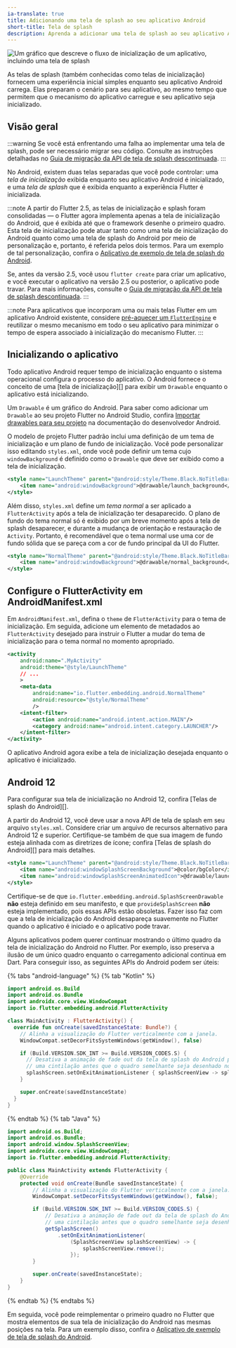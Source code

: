 ```yaml
---
ia-translate: true
title: Adicionando uma tela de splash ao seu aplicativo Android
short-title: Tela de splash
description: Aprenda a adicionar uma tela de splash ao seu aplicativo Android.
---
```


<img src='/assets/images/docs/development/ui/splash-screen/android-splash-screen/splash-screens_header.png'
class="mw-100" alt="Um gráfico que descreve o fluxo de inicialização de um aplicativo, incluindo uma tela de splash">

As telas de splash (também conhecidas como telas de inicialização) fornecem
uma experiência inicial simples enquanto seu aplicativo Android carrega.
Elas preparam o cenário para seu aplicativo,
ao mesmo tempo que permitem que o mecanismo do aplicativo
carregue e seu aplicativo seja inicializado.

## Visão geral

:::warning
Se você está enfrentando uma falha ao implementar uma tela de splash,
pode ser necessário migrar seu código. Consulte as instruções detalhadas no
[Guia de migração da API de tela de splash descontinuada][].
:::

No Android, existem duas telas separadas que você pode controlar:
uma _tela de inicialização_ exibida enquanto seu aplicativo Android é inicializado,
e uma _tela de splash_ que é exibida enquanto a experiência Flutter
é inicializada.

:::note
A partir do Flutter 2.5, as telas de inicialização e splash foram
consolidadas — o Flutter agora implementa apenas a tela de inicialização do Android,
que é exibida até que o framework desenhe o primeiro quadro.
Esta tela de inicialização pode atuar tanto como uma tela de inicialização do Android quanto como uma
tela de splash do Android por meio de personalização e, portanto, é referida
pelos dois termos. Para um exemplo de tal personalização, confira o
[Aplicativo de exemplo de tela de splash do Android][].

Se, antes da versão 2.5, você usou `flutter create` para criar um aplicativo,
e você executar o aplicativo na versão 2.5 ou posterior, o aplicativo pode travar.
Para mais informações, consulte o [Guia de migração da API de tela de splash descontinuada][].
:::

:::note
Para aplicativos que incorporam uma ou mais telas Flutter em um
aplicativo Android existente, considere
[pré-aquecer um `FlutterEngine`][] e reutilizar o
mesmo mecanismo em todo o seu aplicativo para minimizar o tempo de espera
associado à inicialização do mecanismo Flutter.
:::

## Inicializando o aplicativo

Todo aplicativo Android requer tempo de inicialização enquanto o
sistema operacional configura o processo do aplicativo.
O Android fornece o conceito de uma [tela de inicialização][] para
exibir um `Drawable` enquanto o aplicativo está inicializando.

Um `Drawable` é um gráfico do Android.
Para saber como adicionar um `Drawable` ao seu
projeto Flutter no Android Studio,
confira [Importar drawables para seu projeto][drawables]
na documentação do desenvolvedor Android.

O modelo de projeto Flutter padrão inclui uma definição
de um tema de inicialização e um plano de fundo de inicialização. Você pode personalizar
isso editando `styles.xml`, onde você pode definir um tema
cujo `windowBackground` é definido como o
`Drawable` que deve ser exibido como a tela de inicialização.

```xml
<style name="LaunchTheme" parent="@android:style/Theme.Black.NoTitleBar">
    <item name="android:windowBackground">@drawable/launch_background</item>
</style>
```

Além disso, `styles.xml` define um _tema normal_
a ser aplicado a `FlutterActivity` após a
tela de inicialização ter desaparecido. O plano de fundo do tema normal só é exibido
por um breve momento após a tela de splash desaparecer,
e durante a mudança de orientação e restauração de `Activity`.
Portanto, é recomendável que o tema normal use uma
cor de fundo sólida que se pareça com a
cor de fundo principal da UI do Flutter.

```xml
<style name="NormalTheme" parent="@android:style/Theme.Black.NoTitleBar">
    <item name="android:windowBackground">@drawable/normal_background</item>
</style>
```

[drawables]: {{site.android-dev}}/studio/write/resource-manager#import

## Configure o FlutterActivity em AndroidManifest.xml

Em `AndroidManifest.xml`, defina o `theme` de
`FlutterActivity` para o tema de inicialização. Em seguida,
adicione um elemento de metadados ao `FlutterActivity` desejado
para instruir o Flutter a mudar do tema de inicialização
para o tema normal no momento apropriado.

```xml
<activity
    android:name=".MyActivity"
    android:theme="@style/LaunchTheme"
    // ...
    >
    <meta-data
        android:name="io.flutter.embedding.android.NormalTheme"
        android:resource="@style/NormalTheme"
        />
    <intent-filter>
        <action android:name="android.intent.action.MAIN"/>
        <category android:name="android.intent.category.LAUNCHER"/>
    </intent-filter>
</activity>
```

O aplicativo Android agora exibe a tela de inicialização desejada
enquanto o aplicativo é inicializado.

## Android 12

Para configurar sua tela de inicialização no Android 12,
confira [Telas de splash do Android][].

A partir do Android 12, você deve usar a nova API de tela de splash
em seu arquivo `styles.xml`.
Considere criar um arquivo de recursos alternativo para Android 12 e superior.
Certifique-se também de que sua imagem de fundo esteja alinhada com
as diretrizes de ícone;
confira [Telas de splash do Android][] para mais detalhes.

```xml
<style name="LaunchTheme" parent="@android:style/Theme.Black.NoTitleBar">
    <item name="android:windowSplashScreenBackground">@color/bgColor</item>
    <item name="android:windowSplashScreenAnimatedIcon">@drawable/launch_background</item>
</style>
```

Certifique-se de que
`io.flutter.embedding.android.SplashScreenDrawable` **não** esteja
definido em seu manifesto, e que `provideSplashScreen`
**não** esteja implementado, pois essas APIs estão obsoletas.
Fazer isso faz com que a tela de inicialização do Android desapareça suavemente
no Flutter quando o
aplicativo é iniciado e o aplicativo pode travar.

Alguns aplicativos podem querer continuar mostrando o último quadro da
tela de inicialização do Android no Flutter. Por exemplo,
isso preserva a ilusão de um único quadro
enquanto o carregamento adicional continua em Dart.
Para conseguir isso, as seguintes
APIs do Android podem ser úteis:

{% tabs "android-language" %}
{% tab "Kotlin" %}

```kotlin title="MainActivity.kt"
import android.os.Build
import android.os.Bundle
import androidx.core.view.WindowCompat
import io.flutter.embedding.android.FlutterActivity

class MainActivity : FlutterActivity() {
  override fun onCreate(savedInstanceState: Bundle?) {
    // Alinha a visualização do Flutter verticalmente com a janela.
    WindowCompat.setDecorFitsSystemWindows(getWindow(), false)

    if (Build.VERSION.SDK_INT >= Build.VERSION_CODES.S) {
      // Desativa a animação de fade out da tela de splash do Android para evitar
      // uma cintilação antes que o quadro semelhante seja desenhado no Flutter.
      splashScreen.setOnExitAnimationListener { splashScreenView -> splashScreenView.remove() }
    }

    super.onCreate(savedInstanceState)
  }
}
```

{% endtab %}
{% tab "Java" %}

```java title="MainActivity.java"
import android.os.Build;
import android.os.Bundle;
import android.window.SplashScreenView;
import androidx.core.view.WindowCompat;
import io.flutter.embedding.android.FlutterActivity;

public class MainActivity extends FlutterActivity {
    @Override
    protected void onCreate(Bundle savedInstanceState) {
        // Alinha a visualização do Flutter verticalmente com a janela.
        WindowCompat.setDecorFitsSystemWindows(getWindow(), false);

        if (Build.VERSION.SDK_INT >= Build.VERSION_CODES.S) {
            // Desativa a animação de fade out da tela de splash do Android para evitar
            // uma cintilação antes que o quadro semelhante seja desenhado no Flutter.
            getSplashScreen()
                .setOnExitAnimationListener(
                    (SplashScreenView splashScreenView) -> {
                        splashScreenView.remove();
                    });
        }

        super.onCreate(savedInstanceState);
    }
}
```

{% endtab %}
{% endtabs %}

Em seguida, você pode reimplementar o primeiro quadro no Flutter
que mostra elementos de sua tela de inicialização do Android nas
mesmas posições na tela.
Para um exemplo disso, confira o
[Aplicativo de exemplo de tela de splash do Android][].

[Android Splash Screens]: {{site.android-dev}}/about/versions/12/features/splash-screen
[launch screen]: {{site.android-dev}}/topic/performance/vitals/launch-time#themed
[pré-aquecer um `FlutterEngine`]: /add-to-app/android/add-flutter-fragment#using-a-pre-warmed-flutterengine
[Aplicativo de exemplo de tela de splash do Android]: {{site.repo.samples}}/tree/main/android_splash_screen
[Guia de migração da API de tela de splash descontinuada]: /release/breaking-changes/splash-screen-migration
[Guia de personalização da inicialização do aplicativo da web]: /platform-integration/web/initialization
